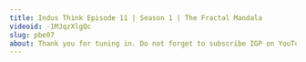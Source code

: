 ```yaml
---
title: Indus Think Episode 11 | Season 1 | The Fractal Mandala
videoid: -1MJqzXlgQc
slug: pbe07
about: Thank you for tuning in. Do not forget to subscribe IGP on YouTube. Press the bell icon for more updates.
---
```

